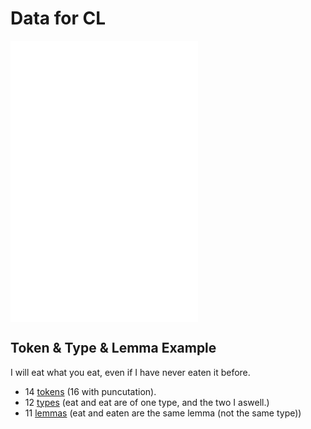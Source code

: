 # Data for CL


![Corpus](Data/Corpus.md)
![Lexicon](Data/Lexicon.md)
![Thesaurus](Data/Thesaurus.md)




## Token & Type & Lemma Example

I will eat what you eat, even if I have never eaten it before.

- 14 [tokens](Data/Token.md) (16 with puncutation).
- 12 [types](Data/Type.md) (eat and eat are of one type, and the two I aswell.)
- 11 [lemmas](Data/Lemma.md) (eat and eaten are the same lemma (not the same type))
